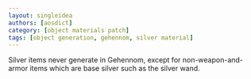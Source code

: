 ```yaml
---
layout: singleidea
authors: [aosdict]
category: [object materials patch]
tags: [object generation, gehennom, silver material]
---
```

Silver items never generate in Gehennom, except for non-weapon-and-armor items
which are base silver such as the silver wand.
